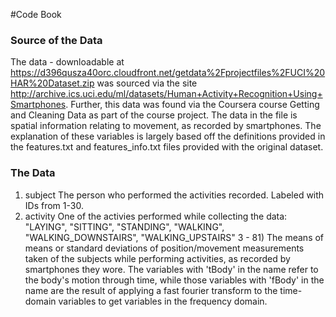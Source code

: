 #Code Book

### Source of the Data
The data - downloadable at https://d396qusza40orc.cloudfront.net/getdata%2Fprojectfiles%2FUCI%20HAR%20Dataset.zip 
was sourced via the site http://archive.ics.uci.edu/ml/datasets/Human+Activity+Recognition+Using+Smartphones. Further, this data was found via the Coursera course Getting and Cleaning Data as part of the course project. 
The data in the file is spatial information relating to movement, as recorded by smartphones.
The explanation of these variables is largely based off the definitions provided in the features.txt and features_info.txt files provided with the original dataset.

### The Data
1) subject
	 The person who performed the activities recorded. Labeled with IDs from 1-30.
2) activity
	One of the activies performed while collecting the data: "LAYING", "SITTING", "STANDING", "WALKING", "WALKING_DOWNSTAIRS", "WALKING_UPSTAIRS"
3 - 81) The means of means or standard deviations of position/movement measurements taken of the subjects while performing activities, as recorded by smartphones they wore. The variables with 'tBody' in the name refer to the body's motion through time, while those variables with 'fBody' in the name are the result of applying a fast fourier transform to the time-domain variables to get variables in the frequency domain. 

